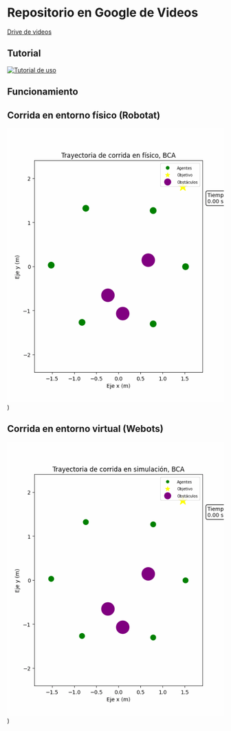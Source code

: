 # Repositorio en Google de Videos

[Drive de videos](https://drive.google.com/drive/folders/1SIaw9U1qSuY1zaGESRhfo3ztOcMoPJ9t?usp=sharing)

## Tutorial

[![Tutorial de uso](https://img.youtube.com/vi/YOUTUBE_VIDEO_ID_HERE/0.jpg)](https://www.youtube.com/watch?v=VzYabKmbXKY)

## Funcionamiento
## Corrida en entorno físico (Robotat)
![Image Alt text](/codigo/Webots_integracion_fisica/Webots/controllers/Supervisor_simulacion_y_fisico_demo/finaltrials/finaltrial_6A_BCA_f_1/animation_finaltrial_6A_BCA_f_1.gif))
## Corrida en entorno virtual (Webots)
![Image Alt text](/codigo/Webots_integracion_fisica/Webots/controllers/Supervisor_simulacion_y_fisico_demo/finaltrials/finaltrial_6A_BCA_v_1/animation_finaltrial_6A_BCA_v_1.gif))

